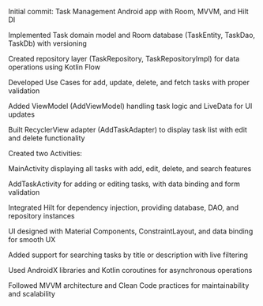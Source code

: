 Initial commit: Task Management Android app with Room, MVVM, and Hilt DI

Implemented Task domain model and Room database (TaskEntity, TaskDao, TaskDb) with versioning

Created repository layer (TaskRepository, TaskRepositoryImpl) for data operations using Kotlin Flow

Developed Use Cases for add, update, delete, and fetch tasks with proper validation

Added ViewModel (AddViewModel) handling task logic and LiveData for UI updates

Built RecyclerView adapter (AddTaskAdapter) to display task list with edit and delete functionality

Created two Activities:

MainActivity displaying all tasks with add, edit, delete, and search features

AddTaskActivity for adding or editing tasks, with data binding and form validation

Integrated Hilt for dependency injection, providing database, DAO, and repository instances

UI designed with Material Components, ConstraintLayout, and data binding for smooth UX

Added support for searching tasks by title or description with live filtering

Used AndroidX libraries and Kotlin coroutines for asynchronous operations

Followed MVVM architecture and Clean Code practices for maintainability and scalability

